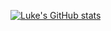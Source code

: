 [![Luke's GitHub stats](https://github-readme-stats.vercel.app/api?username=lgrossma&show_icons=true&theme=github_dark_dimmed)](https://github.com/anuraghazra/github-readme-stats)
